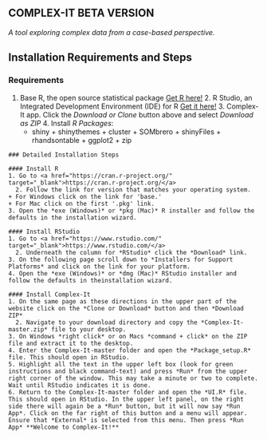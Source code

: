 <!---![alt text](https://github.com/Cschimpf/Complex-It/blob/master/logo_header.png "Logo Title Text")--->
  
  ## COMPLEX-IT BETA VERSION
  *A tool exploring complex data from a case-based perspective.* 
  
  ## Installation Requirements and Steps
  
  
  ### Requirements 
  1. Base R, the open source statistical package <a href="https://cran.r-project.org/" target="_blank">Get R here!</a>
    2. R Studio, an Integrated Development Environment (IDE) for R <a href="https://www.rstudio.com/" target="_blank">Get it here!</a>
      3. Complex-It app. Click the *Download or Clone* button above and select *Download as ZIP*
      4. Install *R Packages*:
      + shiny
    + shinythemes
    + cluster
    + SOMbrero
    + shinyFiles
    + rhandsontable
    + ggplot2
    + zip
    
    
    ### Detailed Installation Steps
    
    #### Install R
    1. Go to <a href="https://cran.r-project.org/" target="_blank">https://cran.r-project.org/</a>
      2. Follow the link for version that matches your operating system.
    + For Windows click on the link for 'base.'
    + For Mac click on the first '.pkg' link.
    3. Open the *exe (Windows)* or *pkg (Mac)* R installer and follow the defaults in the installation wizard.
    
    #### Install RStudio
    1. Go to <a href="https://www.rstudio.com/" target="_blank">https://www.rstudio.com/</a>
      2. Underneath the column for *RStudio* click the *Download* link.
    3. On the following page scroll down to *Installers for Support Platforms* and click on the link for your platform.
    4. Open the *exe (Windows)* or *dmg (Mac)* RStudio installer and follow the defaults in theinstallation wizard.
    
    #### Install Complex-It
    1. On the same page as these directions in the upper part of the website click on the *Clone or Download* button and then *Download ZIP*
      2. Navigate to your download directory and copy the *Complex-It-master.zip* file to your desktop.
    3. On Windows *right click* or on Macs *command + click* on the ZIP file and extract it to the desktop.
    4. Enter the Complex-It-master folder and open the *Package_setup.R* file. This should open in RStudio.
    5. Highlight all the text in the upper left box (look for green instructions and black command-text) and press *Run* from the upper right corner of the window. This may take a minute or two to complete. Wait until RStudio indicates it is done.
    6. Return to the Complex-It-master folder and open the *UI.R* file. This should open in RStudio. In the upper left panel, on the right side there will again be a *Run* button, but it will now say *Run App*. Click on the far right of this button and a menu will appear. Ensure that *External* is selected from this menu. Then press *Run App* **Welcome to Complex-It!**